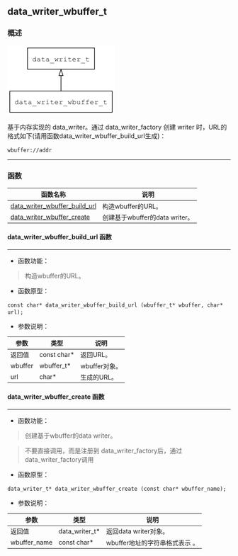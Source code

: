 ## data\_writer\_wbuffer\_t
### 概述
![image](images/data_writer_wbuffer_t_0.png)

基于内存实现的 data_writer。通过 data_writer_factory 创建 writer 时，URL的格式如下(请用函数data_writer_wbuffer_build_url生成)：

```
wbuffer://addr
```
----------------------------------
### 函数
<p id="data_writer_wbuffer_t_methods">

| 函数名称 | 说明 | 
| -------- | ------------ | 
| <a href="#data_writer_wbuffer_t_data_writer_wbuffer_build_url">data\_writer\_wbuffer\_build\_url</a> | 构造wbuffer的URL。 |
| <a href="#data_writer_wbuffer_t_data_writer_wbuffer_create">data\_writer\_wbuffer\_create</a> | 创建基于wbuffer的data writer。 |
#### data\_writer\_wbuffer\_build\_url 函数
-----------------------

* 函数功能：

> <p id="data_writer_wbuffer_t_data_writer_wbuffer_build_url">构造wbuffer的URL。

* 函数原型：

```
const char* data_writer_wbuffer_build_url (wbuffer_t* wbuffer, char* url);
```

* 参数说明：

| 参数 | 类型 | 说明 |
| -------- | ----- | --------- |
| 返回值 | const char* | 返回URL。 |
| wbuffer | wbuffer\_t* | wbuffer对象。 |
| url | char* | 生成的URL。 |
#### data\_writer\_wbuffer\_create 函数
-----------------------

* 函数功能：

> <p id="data_writer_wbuffer_t_data_writer_wbuffer_create">创建基于wbuffer的data writer。

> 不要直接调用，而是注册到 data\_writer\_factory后，通过data\_writer\_factory调用

* 函数原型：

```
data_writer_t* data_writer_wbuffer_create (const char* wbuffer_name);
```

* 参数说明：

| 参数 | 类型 | 说明 |
| -------- | ----- | --------- |
| 返回值 | data\_writer\_t* | 返回data writer对象。 |
| wbuffer\_name | const char* | wbuffer地址的字符串格式表示 。 |
